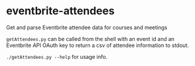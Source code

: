 # eventbrite-attendees
Get and parse Eventbrite attendee data for courses and meetings

`getAttendees.py` can be called from the shell with an event id
and an Eventbrite API OAuth key to return a csv of attendee 
information to stdout.

`./getAttendees.py --help` for usage info.
